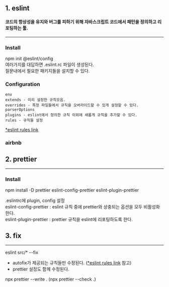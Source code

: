 ## 1. eslint

#### 코드의 항상성을 유지와 버그를 피하기 위해 자바스크립트 코드에서 패턴을 정의하고 리포팅하는 툴.

---

### Install

npm init @eslint/config  
여러가지를 대답하면 .eslint.rc 파일이 생성된다.  
질문내에서 필요한 패키지들을 설치할 수 있다.

### Configuration

```
env
extends - 미리 설정한 규칙모음.
overrides - 특정 파일들에서 규칙을 오버라이드할 수 있게 설정할 수 있다.
parserOptions
plugins - eslint에서 정의한 규칙 이외에 새롭게 규칙을 추가할 수 있다.
rules - 규칙들 설정
```

[\*eslint rules link](https://eslint.org/docs/latest/rules/)

### airbnb

## 2. prettier

---

### Install

npm install -D prettier eslint-config-prettier eslint-plugin-prettier

.eslintrc에 plugin, config 설정  
eslint-config-prettier : eslint 규칙 중에 prettier와 상충되는 옵션을 모두 비활성화 한다.  
eslint-plugin-prettier : prettier 규칙을 eslint에 리포팅하도록 한다.

## 3. fix

---

eslint src/* --fix 
* autofix가 제공되는 규칙들만 수정된다. ([*eslint rules link](https://eslint.org/docs/latest/rules/) 참고)
* prettier 설정도 함께 수정된다.

npx prettier --write . (npx prettier --check .)
